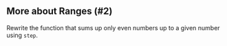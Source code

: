 ## More about Ranges (#2)

Rewrite the function that sums up only even numbers up to a given number using `step`.